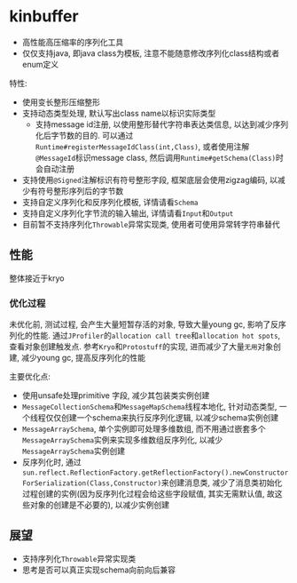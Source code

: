 # **kinbuffer**
* 高性能高压缩率的序列化工具
* 仅仅支持java, 即java class为模板, 注意不能随意修改序列化class结构或者enum定义

特性:
* 使用变长整形压缩整形
* 支持动态类型处理, 默认写出class name以标识实际类型
  * 支持message id注册, 以使用整形替代字符串表达类信息, 以达到减少序列化后字节数的目的. 
  可以通过`Runtime#registerMessageIdClass(int,Class)`, 或者使用注解`@MessageId`标识message class, 
  然后调用`Runtime#getSchema(Class)`时会自动注册
* 支持使用`@Signed`注解标识有符号整形字段, 框架底层会使用zigzag编码, 以减少有符号整形序列后的字节数
* 支持自定义序列化和反序列化模板, 详情请看`Schema`
* 支持自定义序列化字节流的输入输出, 详情请看`Input`和`Output`
* 目前暂不支持序列化`Throwable`异常实现类, 使用者可使用异常转字符串替代

## 性能
整体接近于kryo

### 优化过程
未优化前, 测试过程, 会产生大量短暂存活的对象, 导致大量young gc, 影响了反序列化的性能. 
通过`JProfiler`的`allocation call tree`和`allocation hot spots`, 查看对象创建触发点. 参考`Kryo`和`Protostuff`的实现, 
进而减少了大量`无用`对象创建, 减少young gc, 提高反序列化的性能

主要优化点:
* 使用unsafe处理primitive 字段, 减少其包装类实例创建
* `MessageCollectionSchema`和`MessageMapSchema`线程本地化, 针对动态类型, 一个线程仅仅创建一个schema来执行反序列化逻辑, 以减少schema实例创建
* `MessageArraySchema`, 单个实例即可处理多维数组, 而不用通过嵌套多个`MessageArraySchema`实例来实现多维数组反序列化, 以减少`MessageArraySchema`实例创建
* 反序列化时, 通过`sun.reflect.ReflectionFactory.getReflectionFactory().newConstructorForSerialization(Class,Constructor)`来创建消息类, 
  减少了消息类初始化过程创建的实例(因为反序列化过程会给这些字段赋值, 其实无需默认值, 故这些对象的创建是不必要的), 以减少实例创建

## 展望
* 支持序列化`Throwable`异常实现类
* 思考是否可以真正实现schema向前向后兼容